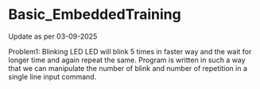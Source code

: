 # Basic_EmbeddedTraining

Update as per 03-09-2025

Problem1: Blinking LED
LED will blink 5 times in faster way and the wait for longer time and again repeat the same.
Program is written in such a way that we can manipulate the number of blink and number of repetition in a single line input command.